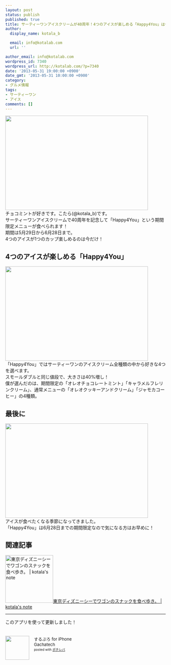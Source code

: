 ```yaml
---
layout: post
status: publish
published: true
title: サーティーワンアイスクリームが40周年！4つのアイスが楽しめる「Happy4You」は今だけ！
author:
  display_name: kotala_b

  email: info@kotalab.com
  url: ''

author_email: info@kotalab.com
wordpress_id: 7340
wordpress_url: http://kotalab.com/?p=7340
date: '2013-05-31 19:00:00 +0900'
date_gmt: '2013-05-31 10:00:00 +0900'
category:
- グルメ情報
tags:
- サーティーワン
- アイス
comments: []
---
```

<p><img alt="" src="http://kotalab.com/wp-content/uploads/slooProImg_20130531185216.jpg" width="448" height="297" /><br />
チョコミントが好きです。こたら(@kotala_b)です。<br />
サーティーワンアイスクリームで40周年を記念して「Happy4You」という期間限定メニューが食べられます！<br />
期間は5月29日から6月28日まで。<br />
4つのアイスが1つのカップ楽しめるのは今だけ！<br />
<!--more--></p>
<h2>4つのアイスが楽しめる「Happy4You」</h2>
<p><img alt="" src="http://kotalab.com/wp-content/uploads/slooProImg_20130531185215.jpg" width="448" height="297" /><br />
「Happy4You」ではサーティーワンのアイスクリーム全種類の中から好きな4つを選べます。<br />
スモールダブルと同じ値段で、大きさは40%増し！<br />
僕が選んだのは、期間限定の「オレオチョコレートミント」「キャラメルフレリンクリーム」、通常メニューの「オレオクッキーアンドクリーム」「ジャモカコーヒー」の4種類。</p>
<h2>最後に</h2>
<p><img alt="" src="http://kotalab.com/wp-content/uploads/slooProImg_20130531185214.jpg" width="448" height="297" /><br />
アイスが食べたくなる季節になってきました。<br />
「Happy4You」は6月28日までの期間限定なので気になる方はお早めに！</p>
<h2 class="rele">関連記事</h2>
<p><a href="http://kotalab.com/disnysea-eat-walk" target="_blank"><img  class="alignleft" src="http://kotalab.com/wp-content/uploads/disnysea_130528-448x297.jpg" alt="東京ディズニーシーでワゴンのスナックを食べ歩き。 | kotala's note" width="150" /></a><a href="http://kotalab.com/disnysea-eat-walk" target="_blank">東京ディズニーシーでワゴンのスナックを食べ歩き。 | kotala's note</a><br style="clear:both;" /></p>
<hr>
<p>このアプリを使って更新しました！</p>
<div class="pochireba" style="text-align:left;font-size:small;padding:20px 0;/zoom: 1;overflow: hidden;"><span class="removed_link" title="http://click.linksynergy.com/fs-bin/click?id=d2yYUp776R4&amp;subid=&amp;offerid=94348.1&amp;type=3&amp;tmpid=3910&amp;RD_PARM1=http%253A%252F%252Fitunes.apple.com%252Fjp%252Fapp%252Fsurupuro-for-iphone%252Fid436676299%253Fmt%253D8%2526uo%253D4"><img src="http://a1.mzstatic.com/us/r1000/065/Purple/v4/4c/c6/a8/4cc6a855-cc5c-34ed-0436-36e219eafb81/mzl.xejvrijs.jpg" width="75" height="75" style="float:left;margin:0 15px 0 0;" class="pochi_img" ></span>
<div class="pochi_info" style="text-align:left;/zoom: 1;overflow: hidden;">
<div class="pochi_name"><span class="removed_link" title="http://click.linksynergy.com/fs-bin/click?id=d2yYUp776R4&amp;subid=&amp;offerid=94348.1&amp;type=3&amp;tmpid=3910&amp;RD_PARM1=http%253A%252F%252Fitunes.apple.com%252Fjp%252Fapp%252Fsurupuro-for-iphone%252Fid436676299%253Fmt%253D8%2526uo%253D4">するぷろ for iPhone</span></div>
<div class="pochi_seller"><span class="removed_link" title="http://click.linksynergy.com/fs-bin/click?id=d2yYUp776R4&amp;subid=&amp;offerid=94348.1&amp;type=3&amp;tmpid=3910&amp;RD_PARM1=http%253A%252F%252Fitunes.apple.com%252Fjp%252Fartist%252Fgachatech%252Fid358731102%253Fuo%253D4">Gachatech</span></div>
<div class="pochi_post" style="font-size:x-small;">posted with <a href="http://pochireba.com" target="_blank">ポチレバ</a></div>
</div>
<div class="pochireba-footer" style="clear: left"></div>
</div>
